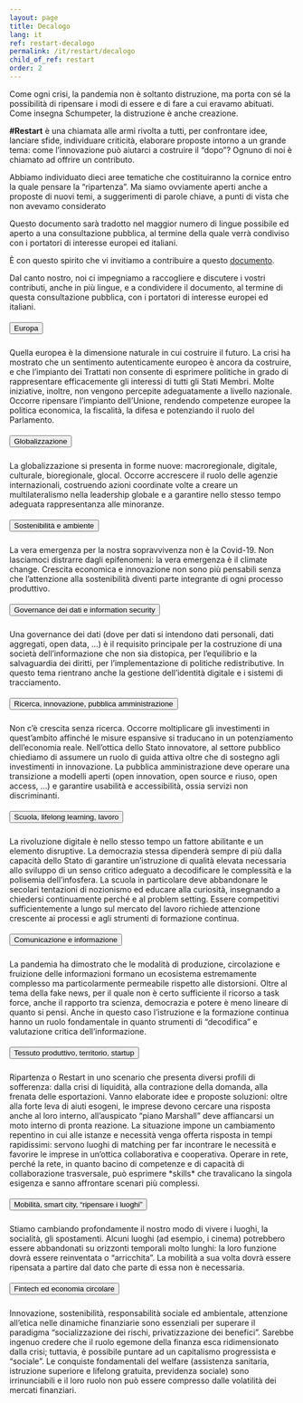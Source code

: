```yaml
---
layout: page
title: Decalogo
lang: it
ref: restart-decalogo
permalink: /it/restart/decalogo
child_of_ref: restart
order: 2
---
```


Come ogni crisi, la pandemia non è soltanto distruzione, ma porta con sé la possibilità di ripensare i modi di essere e di fare a cui eravamo abituati. Come insegna Schumpeter, la distruzione è anche creazione.

**\#Restart** è una chiamata alle armi rivolta a tutti, per confrontare idee, lanciare sfide, individuare criticità, elaborare proposte intorno a un grande tema: come l’innovazione può aiutarci a costruire il “dopo”? Ognuno di noi è chiamato ad offrire un contributo.

Abbiamo individuato dieci aree tematiche che costituiranno la cornice entro la quale pensare la “ripartenza”. Ma siamo ovviamente aperti anche a proposte di nuovi temi, a suggerimenti di parole chiave, a punti di vista che non avevamo considerato

Questo documento sarà tradotto nel maggior numero di lingue possibile ed aperto a una consultazione pubblica, al termine della quale verrà condiviso con i portatori di interesse europei ed italiani.

È con questo spirito che vi invitiamo a contribuire a questo [documento](https://drive.google.com/open?id=1lf8n5Eduu_TJQzClfM_ofTt-7hvnFcbPvP6-TAy2nkY).

Dal canto nostro, noi ci impegniamo a raccogliere e discutere i vostri contributi, anche in più lingue, e a condividere il documento, al termine di questa consultazione pubblica, con i portatori di interesse europei ed italiani.


<div id="accordion">
  <div class="card">
    <div class="card-header" id="StartupDecalogo01">
      <h5 class="mb-0">
        <button class="btn btn-link" data-toggle="collapse" data-target="#collapseOne" aria-expanded="true" aria-controls="collapseOne">
          Europa
        </button>
      </h5>
    </div>
    <div id="collapseOne" class="collapse show" aria-labelledby="headingOne" data-parent="#accordion">
      <div class="card-body">
        Quella europea è la dimensione naturale in cui costruire il futuro. La crisi ha mostrato che un sentimento autenticamente europeo è ancora da costruire, e che l’impianto dei Trattati non consente di esprimere politiche in grado di rappresentare efficacemente gli interessi di tutti gli Stati Membri. Molte iniziative, inoltre, non vengono percepite adeguatamente a livello nazionale. Occorre ripensare l’impianto dell’Unione, rendendo competenze europee la politica economica, la fiscalità, la difesa e potenziando il ruolo del Parlamento.
      </div>
    </div>
  </div>

  <div class="card">
    <div class="card-header" id="StartupDecalogo02">
      <h5 class="mb-0">
        <button class="btn btn-link" data-toggle="collapse" data-target="#collapseTwo" aria-expanded="true" aria-controls="collapseTwo">
          Globalizzazione
        </button>
      </h5>
    </div>
    <div id="collapseOne" class="collapse show" aria-labelledby="headingTwo" data-parent="#accordion">
      <div class="card-body">
        La globalizzazione si presenta in forme nuove: macroregionale, digitale, culturale, bioregionale, glocal. Occorre accrescere il ruolo delle agenzie internazionali, costruendo azioni coordinate volte a creare un multilateralismo nella leadership globale e a garantire nello stesso tempo adeguata rappresentanza alle minoranze.
      </div>
    </div>
  </div>

  <div class="card">
    <div class="card-header" id="StartupDecalogo03">
      <h5 class="mb-0">
        <button class="btn btn-link collapsed" data-toggle="collapse" data-target="#collapseThree" aria-expanded="false" aria-controls="collapseThree">
          Sostenibilità e ambiente
        </button>
      </h5>
    </div>
    <div id="collapseThree" class="collapse" aria-labelledby="headingThree" data-parent="#accordion">
      <div class="card-body">
        La vera emergenza per la nostra sopravvivenza non è la Covid-19. Non lasciamoci distrarre dagli epifenomeni: la vera emergenza è il climate change. Crescita economica e innovazione non sono più pensabili senza che l’attenzione alla sostenibilità diventi parte integrante di ogni processo produttivo.
      </div>
    </div>
  </div>

  <div class="card">
    <div class="card-header" id="StartupDecalogo04">
      <h5 class="mb-0">
        <button class="btn btn-link collapsed" data-toggle="collapse" data-target="#collapseFour" aria-expanded="false" aria-controls="collapseFour">
          Governance dei dati e information security
        </button>
      </h5>
    </div>
    <div id="collapseFour" class="collapse" aria-labelledby="headingFour" data-parent="#accordion">
      <div class="card-body">
        Una governance dei dati (dove per dati si intendono dati personali, dati aggregati, open data, …) è il requisito principale per la costruzione di una società dell’informazione che non sia distopica, per l’equilibrio e la salvaguardia dei diritti, per l’implementazione di politiche redistributive. In questo tema rientrano anche la gestione dell’identità digitale e i sistemi di tracciamento.
      </div>
    </div>
  </div>

  <div class="card">
    <div class="card-header" id="StartupDecalogo05">
      <h5 class="mb-0">
        <button class="btn btn-link collapsed" data-toggle="collapse" data-target="#collapseFive" aria-expanded="false" aria-controls="collapseFive">
          Ricerca, innovazione, pubblica amministrazione
        </button>
      </h5>
    </div>
    <div id="collapseFive" class="collapse" aria-labelledby="headingFive" data-parent="#accordion">
      <div class="card-body">
        Non c’è crescita senza ricerca. Occorre moltiplicare gli investimenti in quest’ambito affinché le misure espansive si traducano in un potenziamento dell’economia reale. Nell’ottica dello Stato innovatore, al settore pubblico chiediamo di assumere un ruolo di guida attiva oltre che di sostegno agli investimenti in innovazione.
La pubblica amministrazione deve operare una transizione a modelli aperti (open innovation, open source e riuso, open access, …) e garantire usabilità e accessibilità, ossia servizi non discriminanti.
      </div>
    </div>
  </div>

  <div class="card">
    <div class="card-header" id="StartupDecalogo06">
      <h5 class="mb-0">
        <button class="btn btn-link collapsed" data-toggle="collapse" data-target="#collapseSix" aria-expanded="false" aria-controls="collapseSix">
          Scuola, lifelong learning, lavoro
        </button>
      </h5>
    </div>
    <div id="collapseSix" class="collapse" aria-labelledby="headingSix" data-parent="#accordion">
      <div class="card-body">
        La rivoluzione digitale è nello stesso tempo un fattore abilitante e un elemento disruptive. La democrazia stessa dipenderà sempre di più dalla capacità dello Stato di garantire un’istruzione di qualità elevata necessaria allo sviluppo di un senso critico adeguato a decodificare le complessità e la polisemia dell’infosfera. La scuola in particolare deve abbandonare le secolari tentazioni di nozionismo ed educare alla curiosità, insegnando a chiedersi continuamente perché e al problem setting.
Essere competitivi sufficientemente a lungo sul mercato del lavoro richiede attenzione crescente ai processi e agli strumenti di formazione continua.
      </div>
    </div>
  </div>

  <div class="card">
    <div class="card-header" id="StartupDecalogo07">
      <h5 class="mb-0">
        <button class="btn btn-link collapsed" data-toggle="collapse" data-target="#collapseSeven" aria-expanded="false" aria-controls="collapseSeven">
          Comunicazione e informazione
        </button>
      </h5>
    </div>
    <div id="collapseSeven" class="collapse" aria-labelledby="headingSeven" data-parent="#accordion">
      <div class="card-body">
        La pandemia ha dimostrato che le modalità di produzione, circolazione e fruizione delle informazioni formano un ecosistema estremamente complesso ma particolarmente permeabile rispetto alle distorsioni. Oltre al tema della fake news, per il quale non è certo sufficiente il ricorso a task force, anche il rapporto tra scienza, democrazia e potere è meno lineare di quanto si pensi. Anche in questo caso l’istruzione e la formazione continua hanno un ruolo fondamentale in quanto strumenti di “decodifica” e valutazione critica dell’informazione.
      </div>
    </div>
  </div>

  <div class="card">
    <div class="card-header" id="StartupDecalogo08">
      <h5 class="mb-0">
        <button class="btn btn-link collapsed" data-toggle="collapse" data-target="#collapseEight" aria-expanded="false" aria-controls="collapseEight">
        Tessuto produttivo, territorio, startup
        </button>
      </h5>
    </div>
    <div id="collapseEight" class="collapse" aria-labelledby="headingEight" data-parent="#accordion">
      <div class="card-body">
        Ripartenza o Restart in uno scenario che presenta diversi profili di sofferenza: dalla crisi di liquidità, alla contrazione della domanda, alla frenata delle esportazioni. Vanno elaborate idee e proposte soluzioni: oltre alla forte leva di aiuti esogeni, le imprese devono cercare una risposta anche al loro interno, all’auspicato “piano Marshall” deve affiancarsi un moto interno di pronta reazione. La situazione impone un cambiamento repentino in cui alle istanze e necessità venga offerta risposta in tempi rapidissimi: servono luoghi di matching per far incontrare le necessità e favorire le imprese in un’ottica collaborativa e cooperativa. Operare in rete, perché la rete, in quanto bacino di competenze e di capacità di collaborazione trasversale, può esprimere *skills* che travalicano la singola esigenza e sanno affrontare scenari più complessi.
      </div>
    </div>
  </div>

  <div class="card">
    <div class="card-header" id="StartupDecalogo09">
      <h5 class="mb-0">
        <button class="btn btn-link collapsed" data-toggle="collapse" data-target="#collapseNine" aria-expanded="false" aria-controls="collapseNine">
          Mobilità, smart city, “ripensare i luoghi”
        </button>
      </h5>
    </div>
    <div id="collapseNine" class="collapse" aria-labelledby="headingNine" data-parent="#accordion">
      <div class="card-body">
        Stiamo cambiando profondamente il nostro modo di vivere i luoghi, la socialità, gli spostamenti. Alcuni luoghi (ad esempio, i cinema) potrebbero essere abbandonati su orizzonti temporali molto lunghi: la loro funzione dovrà essere reinventata o “arricchita”. La mobilità a sua volta dovrà essere ripensata a partire dal dato che parte di essa non è necessaria.
      </div>
    </div>
  </div>

  <div class="card">
    <div class="card-header" id="StartupDecalogo02">
      <h5 class="mb-0">
        <button class="btn btn-link collapsed" data-toggle="collapse" data-target="#collapseTen" aria-expanded="false" aria-controls="collapseTen">
          Fintech ed economia circolare
        </button>
      </h5>
    </div>
    <div id="collapseTen" class="collapse" aria-labelledby="headingTen" data-parent="#accordion">
      <div class="card-body">
      Innovazione, sostenibilità, responsabilità sociale ed ambientale, attenzione all’etica nelle dinamiche finanziarie sono essenziali per superare il paradigma “socializzazione dei rischi, privatizzazione dei benefici”. Sarebbe ingenuo credere che il ruolo egemone della finanza esca ridimensionato dalla crisi; tuttavia, è possibile puntare ad un capitalismo progressista e “sociale”. Le conquiste fondamentali del welfare (assistenza sanitaria, istruzione superiore e lifelong gratuita, previdenza sociale) sono irrinunciabili e il loro ruolo non può essere compresso dalle volatilità dei mercati finanziari.
      </div>
    </div>
  </div>
</div>
